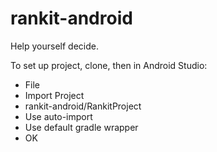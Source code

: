 rankit-android
==============
Help yourself decide.

To set up project, clone, then in Android Studio:
- File
- Import Project
- rankit-android/RankitProject
- Use auto-import
- Use default gradle wrapper
- OK
